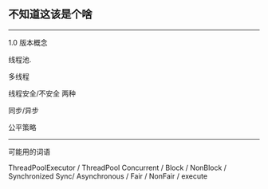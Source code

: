 ## 不知道这该是个啥

----

1.0 版本概念

线程池. 

多线程

线程安全/不安全 两种

同步/异步

公平策略

----

可能用的词语

ThreadPoolExecutor / ThreadPool
Concurrent / Block / NonBlock / Synchronized Sync/
Asynchronous / Fair / NonFair / execute

